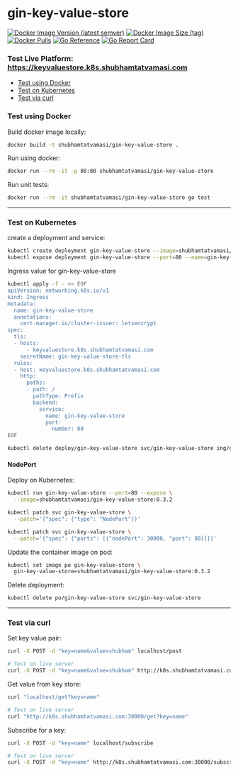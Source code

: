 # gin-key-value-store

[![Docker Image Version (latest semver)](https://img.shields.io/docker/v/shubhamtatvamasi/gin-key-value-store?sort=semver)](https://hub.docker.com/r/shubhamtatvamasi/gin-key-value-store)
[![Docker Image Size (tag)](https://img.shields.io/docker/image-size/shubhamtatvamasi/gin-key-value-store/latest)](https://hub.docker.com/r/shubhamtatvamasi/gin-key-value-store)
[![Docker Pulls](https://img.shields.io/docker/pulls/shubhamtatvamasi/gin-key-value-store)](https://hub.docker.com/r/shubhamtatvamasi/gin-key-value-store)
[![Go Reference](https://pkg.go.dev/badge/github.com/ShubhamTatvamasi/gin-key-value-store.svg)](https://pkg.go.dev/github.com/ShubhamTatvamasi/gin-key-value-store)
[![Go Report Card](https://goreportcard.com/badge/github.com/ShubhamTatvamasi/gin-key-value-store)](https://goreportcard.com/report/github.com/ShubhamTatvamasi/gin-key-value-store)

### Test Live Platform: https://keyvaluestore.k8s.shubhamtatvamasi.com

- [Test using Docker](#test-using-docker)
- [Test on Kubernetes](#test-on-kubernetes)
- [Test via curl](#test-via-curl)

### Test using Docker

Build docker image locally:
```bash
docker build -t shubhamtatvamasi/gin-key-value-store .
```

Run using docker:
```bash
docker run --rm -it -p 80:80 shubhamtatvamasi/gin-key-value-store
```

Run unit tests:
```bash
docker run --rm -it shubhamtatvamasi/gin-key-value-store go test
```

---

### Test on Kubernetes


create a deployment and service:
```bash
kubectl create deployment gin-key-value-store --image=shubhamtatvamasi/gin-key-value-store
kubectl expose deployment gin-key-value-store --port=80 --name=gin-key-value-store
```

Ingress value for gin-key-value-store
```bash
kubectl apply -f - << EOF
apiVersion: networking.k8s.io/v1
kind: Ingress
metadata:
  name: gin-key-value-store
  annotations:
    cert-manager.io/cluster-issuer: letsencrypt
spec:
  tls:
  - hosts:
      - keyvaluestore.k8s.shubhamtatvamasi.com
    secretName: gin-key-value-store-tls
  rules:
  - host: keyvaluestore.k8s.shubhamtatvamasi.com
    http:
      paths:
      - path: /
        pathType: Prefix
        backend:
          service:
            name: gin-key-value-store
            port:
              number: 80
EOF
```

```bash
kubectl delete deploy/gin-key-value-store svc/gin-key-value-store ing/gin-key-value-store
```

#### NodePort

Deploy on Kubernetes:
```bash
kubectl run gin-key-value-store --port=80 --expose \
  --image=shubhamtatvamasi/gin-key-value-store:0.3.2

kubectl patch svc gin-key-value-store \
  --patch='{"spec": {"type": "NodePort"}}'

kubectl patch svc gin-key-value-store \
  --patch='{"spec": {"ports": [{"nodePort": 30000, "port": 80}]}}'
```

Update the container image on pod:
```bash
kubectl set image po gin-key-value-store \
  gin-key-value-store=shubhamtatvamasi/gin-key-value-store:0.3.2
```

Delete deployment:
```bash
kubectl delete po/gin-key-value-store svc/gin-key-value-store
```

---

### Test via curl

Set key value pair:
```bash
curl -X POST -d "key=name&value=shubham" localhost/post

# Test on live server
curl -X POST -d "key=name&value=shubham" http://k8s.shubhamtatvamasi.com:30000/post
```

Get value from key store:
```bash
curl "localhost/get?key=name"

# Test on live server
curl "http://k8s.shubhamtatvamasi.com:30000/get?key=name"
```

Subscribe for a key:
```bash
curl -X POST -d "key=name" localhost/subscribe

# Test on live server
curl -X POST -d "key=name" http://k8s.shubhamtatvamasi.com:30000/subscribe
```

